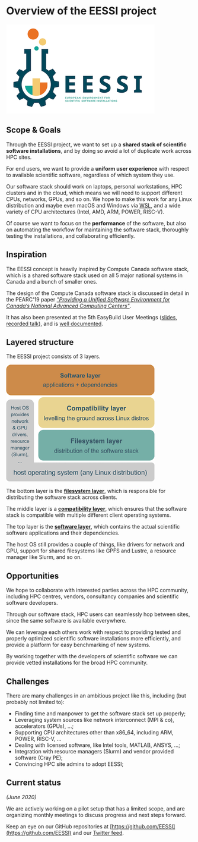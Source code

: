 # Overview of the EESSI project

![EESSI logo](img/logos/EESSI_logo_horizontal_smaller.png)

## Scope & Goals

Through the EESSI project, we want to set up a **shared stack of scientific software installations**, and by doing so avoid a lot of duplicate work across HPC sites.

For end users, we want to provide a **uniform user experience** with respect to available scientific software, regardless of which system they use.

Our software stack should work on laptops, personal workstations, HPC clusters and in the cloud, which means we will need to support different CPUs, networks, GPUs, and so on.
We hope to make this work for any Linux distribution and maybe even macOS and Windows via [WSL](https://docs.microsoft.com/en-us/windows/wsl/), and a wide variety of CPU architectures (Intel, AMD, ARM, POWER, RISC-V).

Of course we want to focus on the **performance** of the software, but also on automating the workflow for maintaining the software stack, thoroughly testing the installations, and collaborating efficiently.



## Inspiration

The EESSI concept is heavily inspired by Compute Canada software stack,
which is a shared software stack used on all 5 major national systems in Canada
and a bunch of smaller ones.

The design of the Compute Canada software stack is discussed in detail
in the PEARC'19 paper [*"Providing a Unified Software Environment for Canada’s
National Advanced Computing Centers"*](https://ssl.linklings.net/conferences/pearc/pearc19_program/views/includes/files/pap139s3-file1.pdf).

It has also been presented at the 5th EasyBuild User Meetings ([slides](https://users.ugent.be/~kehoste/eum20/eum20_03_maxime_computecanada.pdf), [recorded talk](https://www.youtube.com/watch?v=_0j5Shuf2uE&list=PLhnGtSmEGEQidEM8MZKkOaVutgt9WmqI0)), and is [well documented](https://docs.computecanada.ca/wiki/Accessing_CVMFS).


## Layered structure

The EESSI project consists of 3 layers.

![EESSI overview](img/overview_layers.png)

The bottom layer is the [**filesystem layer**](filesystem_layer),
which is responsible for distributing the software stack across clients.

The middle layer is a [**compatibility layer**](compatibility_layer.md),
which ensures that the software stack is compatible with multiple different
client operating systems.

The top layer is the [**software layer**](software_layer.md), which contains the actual scientific software applications and their dependencies.

The host OS still provides a couple of things, like drivers for network and GPU, support for shared filesystems like GPFS and Lustre, a resource manager like Slurm, and so on.

## Opportunities

We hope to collaborate with interested parties across the HPC community,
including HPC centres, vendors, consultancy companies and scientific software developers.

Through our software stack, HPC users can seamlessly hop between sites,
since the same software is available everywhere.

We can leverage each others work with respect to providing tested and
properly optimized scientific software installations more efficiently,
and provide a platform for easy benchmarking of new systems.

By working together with the developers of scientific software we can provide
vetted installations for the broad HPC community.


## Challenges

There are many challenges in an ambitious project like this, including (but probably not limited to):

* Finding time and manpower to get the software stack set up properly;
* Leveraging system sources like network interconnect (MPI & co), accelerators (GPUs), ...;
* Supporting CPU architectures other than x86_64, including ARM, POWER, RISC-V, ...
* Dealing with licensed software, like Intel tools, MATLAB, ANSYS, ...;
* Integration with resource managers (Slurm) and vendor provided software (Cray PE);
* Convincing HPC site admins to adopt EESSI;

## Current status

*(June 2020)*

We are actively working on a pilot setup that has a limited scope,
and are organizing monthly meetings to discuss progress and next steps forward.

Keep an eye on our GitHub repositories at [https://github.com/EESSI](https://github.com/EESSI) and our [Twitter
feed](https://twitter.com/eessi_hpc).
